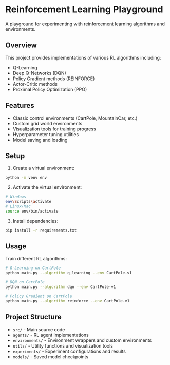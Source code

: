 # Reinforcement Learning Playground

A playground for experimenting with reinforcement learning algorithms and environments.

## Overview

This project provides implementations of various RL algorithms including:
- Q-Learning
- Deep Q-Networks (DQN)
- Policy Gradient methods (REINFORCE)
- Actor-Critic methods
- Proximal Policy Optimization (PPO)

## Features

- Classic control environments (CartPole, MountainCar, etc.)
- Custom grid world environments
- Visualization tools for training progress
- Hyperparameter tuning utilities
- Model saving and loading

## Setup

1. Create a virtual environment:
```bash
python -m venv env
```

2. Activate the virtual environment:
```bash
# Windows
env\Scripts\activate
# Linux/Mac
source env/bin/activate
```

3. Install dependencies:
```bash
pip install -r requirements.txt
```

## Usage

Train different RL algorithms:
```bash
# Q-Learning on CartPole
python main.py --algorithm q_learning --env CartPole-v1

# DQN on CartPole
python main.py --algorithm dqn --env CartPole-v1

# Policy Gradient on CartPole
python main.py --algorithm reinforce --env CartPole-v1
```

## Project Structure

- `src/` - Main source code
- `agents/` - RL agent implementations
- `environments/` - Environment wrappers and custom environments
- `utils/` - Utility functions and visualization tools
- `experiments/` - Experiment configurations and results
- `models/` - Saved model checkpoints
